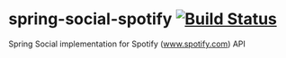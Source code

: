 # spring-social-spotify [![Build Status](https://travis-ci.org/andressj6/spring-social-spotify.svg?branch=master)](https://travis-ci.org/andressj6/spring-social-spotify)
Spring Social implementation for Spotify (www.spotify.com) API
